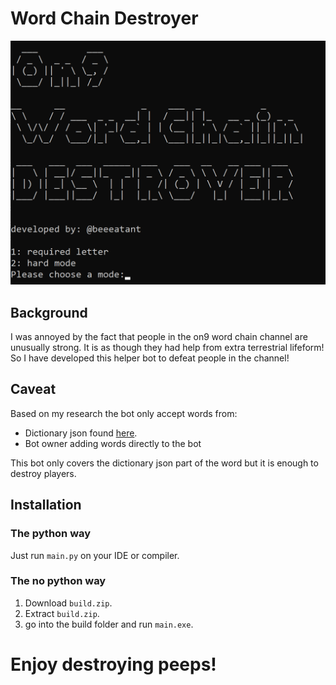 # Word Chain Destroyer

![alt text](https://github.com/bianfusia/wordchaindestroyer/blob/main/ss/Untitled.png "on9 Word Chain Destroyer")

## Background

I was annoyed by the fact that people in the on9 word chain channel are unusually strong. It is as though they had help from extra terrestrial lifeform!
So I have developed this helper bot to defeat people in the channel!

## Caveat

Based on my research the bot only accept words from:
- Dictionary json found [here]('https://raw.githubusercontent.com/dwyl/english-words/master/words_dictionary.json').
- Bot owner adding words directly to the bot

This bot only covers the dictionary json part of the word but it is enough to destroy players.

## Installation
### The python way
Just run ```main.py``` on your IDE or compiler.

### The no python way
1. Download ```build.zip```.
2. Extract ```build.zip```.
3. go into the build folder and run ```main.exe```.

# Enjoy destroying peeps!
